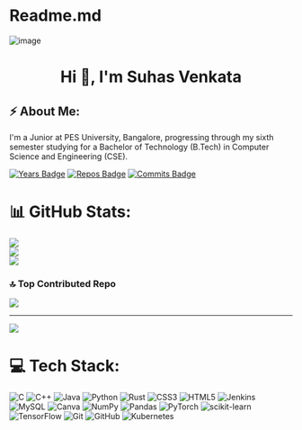 # Readme.md

![image](https://github.com/user-attachments/assets/16d94f1a-6aba-4e75-ad3e-6f85e23f13d3)


<h1 align="center">Hi 👋, I'm Suhas Venkata</h1>

## ⚡️ About Me:
I'm a Junior at PES University, Bangalore, progressing through my sixth semester studying for a Bachelor of Technology (B.Tech) in Computer Science and Engineering (CSE).

[![Years Badge](https://badges.pufler.dev/years/sUhAs1011)](https://badges.pufler.dev) 
[![Repos Badge](https://badges.pufler.dev/repos/sUhAs1011)](https://badges.pufler.dev)
[![Commits Badge](https://badges.pufler.dev/commits/monthly/sUhAs1011)](https://badges.pufler.dev)


# 📊 GitHub Stats:
![](https://github-readme-stats.vercel.app/api?username=sUhAs1011&theme=dark&hide_border=true&include_all_commits=true&count_private=true)<br/>
![](https://github-readme-streak-stats.herokuapp.com/?user=sUhAs1011&theme=dark&hide_border=true)<br/>
![](https://github-readme-stats.vercel.app/api/top-langs/?username=sUhAs1011&theme=dark&hide_border=true&include_all_commits=true&count_private=true&layout=compact)

### 🔝 Top Contributed Repo
![](https://github-contributor-stats.vercel.app/api?username=sUhAs1011&limit=5&theme=gotham&combine_all_yearly_contributions=true)

---
[![](https://visitcount.itsvg.in/api?id=sUhAs1011&icon=0&color=0)](https://visitcount.itsvg.in)


# 💻 Tech Stack:
![C](https://img.shields.io/badge/c-%2300599C.svg?style=for-the-badge&logo=c&logoColor=white) ![C++](https://img.shields.io/badge/c++-%2300599C.svg?style=for-the-badge&logo=c%2B%2B&logoColor=white) ![Java](https://img.shields.io/badge/java-%23ED8B00.svg?style=for-the-badge&logo=openjdk&logoColor=white) ![Python](https://img.shields.io/badge/python-3670A0?style=for-the-badge&logo=python&logoColor=ffdd54) ![Rust](https://img.shields.io/badge/rust-%23000000.svg?style=for-the-badge&logo=rust&logoColor=white) ![CSS3](https://img.shields.io/badge/css3-%231572B6.svg?style=for-the-badge&logo=css3&logoColor=white) ![HTML5](https://img.shields.io/badge/html5-%23E34F26.svg?style=for-the-badge&logo=html5&logoColor=white) ![Jenkins](https://img.shields.io/badge/jenkins-%232C5263.svg?style=for-the-badge&logo=jenkins&logoColor=white) ![MySQL](https://img.shields.io/badge/mysql-4479A1.svg?style=for-the-badge&logo=mysql&logoColor=white) ![Canva](https://img.shields.io/badge/Canva-%2300C4CC.svg?style=for-the-badge&logo=Canva&logoColor=white) ![NumPy](https://img.shields.io/badge/numpy-%23013243.svg?style=for-the-badge&logo=numpy&logoColor=white) ![Pandas](https://img.shields.io/badge/pandas-%23150458.svg?style=for-the-badge&logo=pandas&logoColor=white) ![PyTorch](https://img.shields.io/badge/PyTorch-%23EE4C2C.svg?style=for-the-badge&logo=PyTorch&logoColor=white) ![scikit-learn](https://img.shields.io/badge/scikit--learn-%23F7931E.svg?style=for-the-badge&logo=scikit-learn&logoColor=white) ![TensorFlow](https://img.shields.io/badge/TensorFlow-%23FF6F00.svg?style=for-the-badge&logo=TensorFlow&logoColor=white) ![Git](https://img.shields.io/badge/git-%23F05033.svg?style=for-the-badge&logo=git&logoColor=white) ![GitHub](https://img.shields.io/badge/github-%23121011.svg?style=for-the-badge&logo=github&logoColor=white) ![Kubernetes](https://img.shields.io/badge/kubernetes-%23326ce5.svg?style=for-the-badge&logo=kubernetes&logoColor=white)


<!-- Proudly created with GPRM ( https://gprm.itsvg.in ) -->









